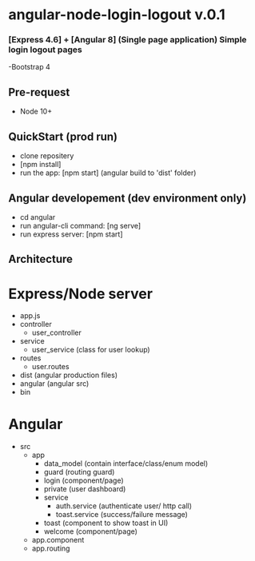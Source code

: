 # angular-node-login-logout v.0.1

### [Express 4.6] + [Angular 8] (Single page application) Simple login logout pages
-Bootstrap 4 

## Pre-request
- Node 10+

## QuickStart (prod run)
- clone repositery
- [npm install]
- run the app: [npm start] (angular build to 'dist' folder)


## Angular developement (dev environment only) 
- cd angular
- run angular-cli command: [ng serve]
- run express server: [npm start]

## Architecture

# Express/Node server
- app.js
- controller
    - user_controller  
- service
    - user_service (class for user lookup)
- routes 
    - user.routes 
- dist (angular production files)
- angular (angular src)
- bin


# Angular

- src
    - app
        - data_model (contain interface/class/enum model)
        - guard (routing guard)
        - login (component/page)
        - private (user dashboard)
        - service
            - auth.service (authenticate user/ http call)
            - toast.service (success/failure message)
        - toast (component to show toast in UI)
        - welcome (component/page)
    - app.component
    - app.routing


